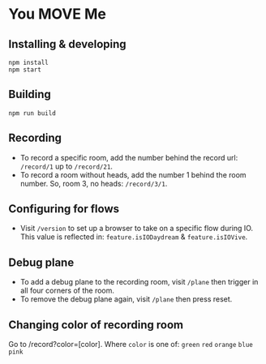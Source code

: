 # You MOVE Me

## Installing & developing

    npm install
    npm start

## Building

    npm run build

## Recording
- To record a specific room, add the number behind the record url: `/record/1` up to `/record/21`.
- To record a room without heads, add the number 1 behind the room number. So, room 3, no heads: `/record/3/1`.

## Configuring for flows
- Visit `/version` to set up a browser to take on a specific flow during IO. This value is reflected in: `feature.isIODaydream` & `feature.isIOVive`.

## Debug plane
- To add a debug plane to the recording room, visit `/plane` then trigger in all four corners of the room.
- To remove the debug plane again, visit `/plane` then press reset.

## Changing color of recording room
Go to /record?color=[color].
Where `color` is one of: `green` `red` `orange` `blue` `pink`
